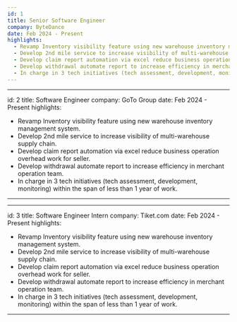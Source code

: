 ```yaml
---
id: 1
title: Senior Software Engineer
company: ByteDance
date: Feb 2024 - Present
highlights:
  - Revamp Inventory visibility feature using new warehouse inventory management system.
  - Develop 2nd mile service to increase visibility of multi-warehouse supply chain.
  - Develop claim report automation via excel reduce business operation overhead work for seller.
  - Develop withdrawal automate report to increase efficiency in merchant operation team.
  - In charge in 3 tech initiatives (tech assessment, development, monitoring) within the span of less than 1 year of work.
---
```

---
id: 2
title: Software Engineer 
company: GoTo Group
date: Feb 2024 - Present
highlights:
- Revamp Inventory visibility feature using new warehouse inventory management system.
- Develop 2nd mile service to increase visibility of multi-warehouse supply chain.
- Develop claim report automation via excel reduce business operation overhead work for seller.
- Develop withdrawal automate report to increase efficiency in merchant operation team.
- In charge in 3 tech initiatives (tech assessment, development, monitoring) within the span of less than 1 year of work.
---
---
id: 3
title: Software Engineer Intern
company: Tiket.com
date: Feb 2024 - Present
highlights:
- Revamp Inventory visibility feature using new warehouse inventory management system.
- Develop 2nd mile service to increase visibility of multi-warehouse supply chain.
- Develop claim report automation via excel reduce business operation overhead work for seller.
- Develop withdrawal automate report to increase efficiency in merchant operation team.
- In charge in 3 tech initiatives (tech assessment, development, monitoring) within the span of less than 1 year of work.
---